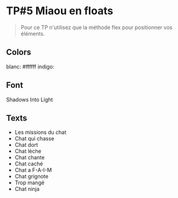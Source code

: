 # TP#5 Miaou en floats
> Pour ce TP n'utilisez que la méthode flex pour positionner vos éléments.

## Colors
blanc: #ffffff
indigo: 

## Font
Shadows Into Light

## Texts
- Les missions du chat
- Chat qui chasse
- Chat dort
- Chat lèche
- Chat chante
- Chat caché
- Chat a F-A-I-M
- Chat grignote
- Trop mangé
- Chat ninja